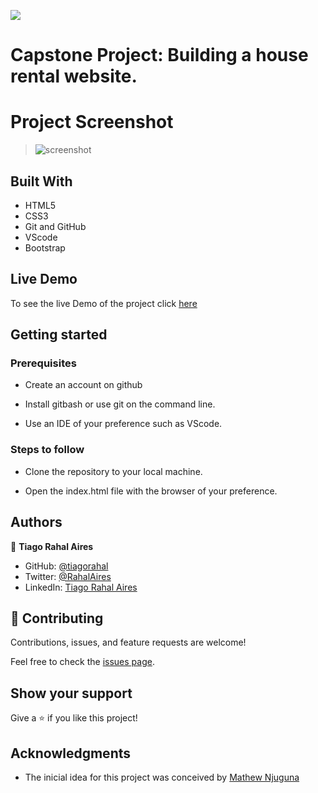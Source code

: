 ![](https://img.shields.io/badge/Microverse-blueviolet)

# Capstone Project: Building a house rental website.

# Project Screenshot

> ![screenshot](----------------------)

## Built With

- HTML5
- CSS3
- Git and GitHub
- VScode
- Bootstrap

## Live Demo

To see the live Demo of the project click [here](-------------------)

## Getting started

### Prerequisites

- Create an account on github

- Install gitbash or use git on the command line.
 
- Use an IDE of your preference such as VScode.

### Steps to follow

- Clone the repository to your local machine.

- Open the index.html file with the browser of your preference.

## Authors

👤 **Tiago Rahal Aires**

- GitHub: [@tiagorahal](https://github.com/tiagorahal)
- Twitter: [@RahalAires](https://twitter.com/RahalAires)
- LinkedIn: [Tiago Rahal Aires](https://linkedin.com/tiagorahal)

## 🤝 Contributing

Contributions, issues, and feature requests are welcome!

Feel free to check the [issues page](https://github.com/tiagorahal/rentalHomes-site/issues).

## Show your support

Give a ⭐️ if you like this project!

## Acknowledgments

- The inicial idea for this project was conceived by  [Mathew Njuguna](https://www.behance.net/mathewnjuguna)
